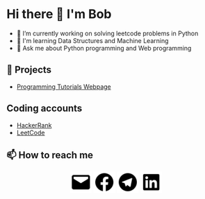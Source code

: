 # Hi there 👋 I'm Bob

- 🔭 I’m currently working on solving leetcode problems in Python
- 🌱 I'm learning Data Structures and Machine Learning
- 💬 Ask me about Python programming and Web programming

## 🔭 Projects
- [Programming Tutorials Webpage](https://bobonazarvahobov.github.io/Programming-Tutorials-Website/)

## Coding accounts
- [HackerRank](https://www.hackerrank.com/bobonazarvahobov/)
- [LeetCode](https://leetcode.com/u/bobonazar35/)




## 📫 How to reach me
<div align = 'center'>
  <a href='mailto:bobonazarvahobov@gmail.com'><img src='logos/mail.svg' height='50px'></a>
  <a href='https://www.facebook.com/bobonazar.vahobov'><img src='logos/facebook.svg' height='50px'></a>
  <a href='https://t.me/BobonazarVakhobov/'><img src='logos/telegram.svg' height='50px'></a>
  <a href='https://www.linkedin.com/in/bobonazar-vahobov/'><img src='logos/linkedin.svg' height='50px'></a>
</div>  
  
<!--
**BobonazarVahobov/BobonazarVahobov** is a ✨ _special_ ✨ repository because its `README.md` (this file) appears on your GitHub profile.

Here are some ideas to get you started:

- 🔭 I’m currently working on ...
- 🌱 I’m currently learning ...
- 👯 I’m looking to collaborate on ...
- 🤔 I’m looking for help with ...
- 💬 Ask me about ...
- 📫 How to reach me: ...
- 😄 Pronouns: ...
- ⚡ Fun fact: ...
-->
